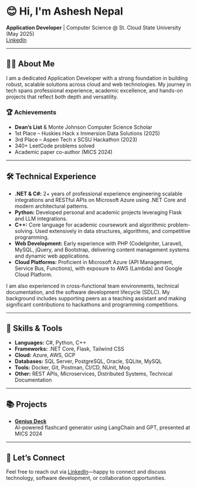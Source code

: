 # 😊 Hi, I'm Ashesh Nepal

**Application Developer** | Computer Science @ St. Cloud State University (May 2025)  
[LinkedIn](https://linkedin.com/in/ashesh808) 

---

## 👨‍💻 About Me

I am a dedicated Application Developer with a strong foundation in building robust, scalable solutions across cloud and web technologies. My journey in tech spans professional experience, academic excellence, and hands-on projects that reflect both depth and versatility.

### 🏆 Achievements
- **Dean’s List** & Monte Johnson Computer Science Scholar
- 1st Place – Huskies Hack x Immersion Data Solutions (2025)
- 3rd Place – Aspen Tech x SCSU Hackathon (2023)
- 340+ LeetCode problems solved
- Academic paper co-author (MICS 2024)

---

## 🛠️ Technical Experience

- **.NET & C#:** 2+ years of professional experience engineering scalable integrations and RESTful APIs on Microsoft Azure using .NET Core and modern architectural patterns.
- **Python:** Developed personal and academic projects leveraging Flask and LLM integrations. 
- **C++:** Core language for academic coursework and algorithmic problem-solving. Used extensively in data structures, algorithms, and competitive programming.
- **Web Development:** Early experience with PHP (CodeIgniter, Laravel), MySQL, jQuery, and Bootstrap, delivering content management systems and dynamic web applications.
- **Cloud Platforms:** Proficient in Microsoft Azure (API Management, Service Bus, Functions), with exposure to AWS (Lambda) and Google Cloud Platform.

I am also experienced in cross-functional team environments, technical documentation, and the software development lifecycle (SDLC). My background includes supporting peers as a teaching assistant and making significant contributions to hackathons and programming competitions.

---

## 🚀 Skills & Tools

- **Languages:** C#, Python, C++
- **Frameworks:** .NET Core, Flask, Tailwind CSS
- **Cloud:** Azure, AWS, GCP
- **Databases:** SQL Server, PostgreSQL, Oracle, SQLite, MySQL
- **Tools:** Docker, Git, Postman, CI/CD, NUnit, Moq
- **Other:** REST APIs, Microservices, Distributed Systems, Technical Documentation

---

## 📚 Projects

- [**Genius Deck**](https://github.com/ashesh808/genius-deck)  
  AI-powered flashcard generator using LangChain and GPT, presented at MICS 2024

---

## 💬 Let’s Connect

Feel free to reach out via [LinkedIn](https://linkedin.com/in/ashesh808)—happy to connect and discuss technology, software development, or collaboration opportunities.
